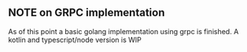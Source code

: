 ## NOTE on GRPC implementation

As of this point a basic golang implementation using grpc is finished.  A kotlin and typescript/node version is WIP